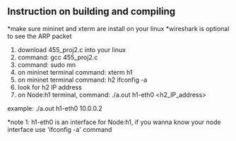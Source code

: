 Instruction on building and compiling
-------------------------------------

*make sure mininet and xterm are install on your linux
*wireshark is optional to see the ARP packet

1. download 455_proj2.c into your linux
2. command: gcc 455_proj2.c
3. command: sudo mn
4. on mininet terminal command: xterm h1
5. on mininet terminal command: h2 ifconfig -a
6. look for h2 IP address
7. on Node:h1 terminal, command: ./a.out h1-eth0 <h2_IP_address>

example:
./a.out h1-eth0 10.0.0.2

*note 1: h1-eth0 is an interface for Node:h1, if you wanna know your node interface use 'ifconfig -a' command